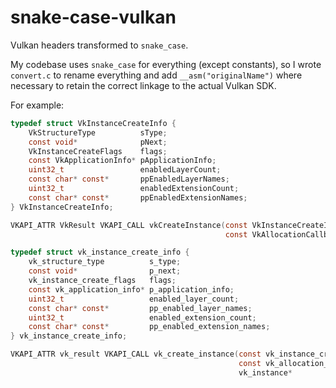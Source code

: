 # snake-case-vulkan
Vulkan headers transformed to `snake_case`.

My codebase uses `snake_case` for everything (except constants),
so I wrote `convert.c` to rename everything and add `__asm("originalName")`
where necessary to retain the correct linkage to the actual Vulkan SDK.

For example:

```c
typedef struct VkInstanceCreateInfo {
    VkStructureType          sType;
    const void*              pNext;
    VkInstanceCreateFlags    flags;
    const VkApplicationInfo* pApplicationInfo;
    uint32_t                 enabledLayerCount;
    const char* const*       ppEnabledLayerNames;
    uint32_t                 enabledExtensionCount;
    const char* const*       ppEnabledExtensionNames;
} VkInstanceCreateInfo;

VKAPI_ATTR VkResult VKAPI_CALL vkCreateInstance(const VkInstanceCreateInfo*  pCreateInfo,
                                                const VkAllocationCallbacks* pAllocator, VkInstance* pInstance);

```

```c
typedef struct vk_instance_create_info {
    vk_structure_type          s_type;
    const void*                p_next;
    vk_instance_create_flags   flags;
    const vk_application_info* p_application_info;
    uint32_t                   enabled_layer_count;
    const char* const*         pp_enabled_layer_names;
    uint32_t                   enabled_extension_count;
    const char* const*         pp_enabled_extension_names;
} vk_instance_create_info;

VKAPI_ATTR vk_result VKAPI_CALL vk_create_instance(const vk_instance_create_info* p_create_info,
                                                   const vk_allocation_callbacks* p_allocator,
                                                   vk_instance*                   p_instance) __asm("vkCreateInstance");
```
